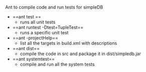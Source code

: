 Ant to compile code and run tests for simpleDB


- ==ant test ==
	- runs all unit tests
- ==ant runtest -Dtest=TupleTest==
	- runs a specific unit test
- ==ant -projectHelp==
	- list all the targets in build.xml with descriptions
- ==ant dist==
	- compile the code in src and package it in dist/simpledb.jar
- ==ant systemtest==
	- compile and run all the system tests